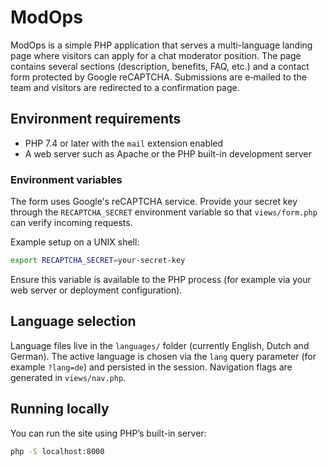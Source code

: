 # ModOps

ModOps is a simple PHP application that serves a multi-language landing page where visitors can apply for a chat moderator position. The page contains several sections (description, benefits, FAQ, etc.) and a contact form protected by Google reCAPTCHA. Submissions are e‑mailed to the team and visitors are redirected to a confirmation page.

## Environment requirements

- PHP 7.4 or later with the `mail` extension enabled
- A web server such as Apache or the PHP built-in development server

### Environment variables

The form uses Google's reCAPTCHA service. Provide your secret key through the
`RECAPTCHA_SECRET` environment variable so that `views/form.php` can verify
incoming requests.

Example setup on a UNIX shell:

```sh
export RECAPTCHA_SECRET=your-secret-key
```

Ensure this variable is available to the PHP process (for example via your
web server or deployment configuration).

## Language selection

Language files live in the `languages/` folder (currently English, Dutch and German). The active language is chosen via the `lang` query parameter (for example `?lang=de`) and persisted in the session. Navigation flags are generated in `views/nav.php`.

## Running locally

You can run the site using PHP’s built-in server:

```bash
php -S localhost:8000
```


